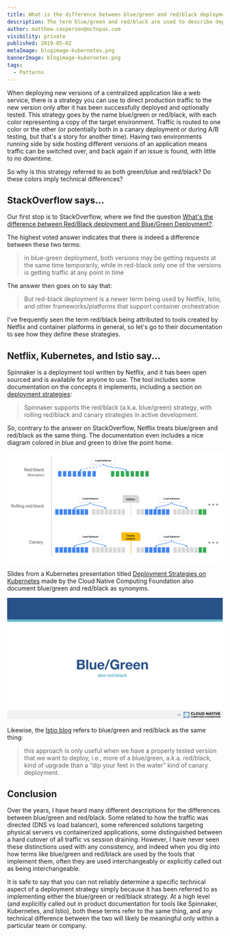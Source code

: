 ```yaml
---
title: What is the difference between blue/green and red/black deployments?
description: The term blue/green and red/black are used to describe deployment strategies, but do they mean different things?
author: matthew.casperson@octopus.com
visibility: private
published: 2019-05-02
metaImage: blogimage-kubernetes.png
bannerImage: blogimage-kubernetes.png
tags:
  - Patterns
---
```


When deploying new versions of a centralized application like a web service, there is a strategy you can use to direct production traffic to the new version only after it has been successfully deployed and optionally tested. This strategy goes by the name blue/green or red/black, with each color representing a copy of the target environment. Traffic is routed to one color or the other (or potentially both in a canary deployment or during A/B testing, but that's a story for another time). Having two environments running side by side hosting different versions of an application means traffic can be switched over, and back again if an issue is found, with little to no downtime.

So why is this strategy referred to as both green/blue and red/black? Do these colors imply technical differences?

## StackOverflow says...

Our first stop is to StackOverflow, where we find the question [What's the difference between Red/Black deployment and Blue/Green Deployment?](https://stackoverflow.com/questions/45259589/whats-the-difference-between-red-black-deployment-and-blue-green-deployment).

The highest voted answer indicates that there is indeed a difference between these two terms:

> in blue-green deployment, both versions may be getting requests at the same time temporarily, while in red-black only one of the versions is getting traffic at any point in time

The answer then goes on to say that:

>  But red-black deployment is a newer term being used by Netflix, Istio, and other frameworks/platforms that support container orchestration

I've frequently seen the term red/black being attributed to tools created by Netflix and container platforms in general, so let's go to their documentation to see how they define these strategies.

## Netflix, Kubernetes, and Istio say...

Spinnaker is a deployment tool written by Netflix, and it has been open sourced and is available for anyone to use. The tool includes some documentation on the concepts it implements, including a section on [deployment strategies](https://www.spinnaker.io/concepts/#deployment-strategies):

> Spinnaker supports the red/black (a.k.a. blue/green) strategy, with rolling red/black and canary strategies in active development.

So, contrary to the answer on StackOverflow, Netflix treats blue/green and red/black as the same thing. The documentation even includes a nice diagram colored in blue and green to drive the point home.

![Deployment Strategies](deployment-strategies.png)

Slides from a Kubernetes presentation titled [Deployment Strategies on Kubernetes](https://www.cncf.io/wp-content/uploads/2018/03/CNCF-Presentation-Template-K8s-Deployment.pdf) made by the Cloud Native Computing Foundation also document blue/green and red/black as synonyms.

![Deployment Strategies on Kubernetes](kubernetes-blue-green.png)

Likewise, the [Istio blog](https://istio.io/blog/2017/0.1-canary/) refers to blue/green and red/black as the same thing:

> this approach is only useful when we have a properly tested version that we want to deploy, i.e., more of a blue/green, a.k.a. red/black, kind of upgrade than a “dip your feet in the water” kind of canary deployment.

## Conclusion

Over the years, I have heard many different descriptions for the differences between blue/green and red/black. Some related to how the traffic was directed (DNS vs load balancer), some referenced solutions targeting physical servers vs containerized applications, some distinguished between a hard cutover of all traffic vs session draining. However, I have never seen these distinctions used with any consistency, and indeed when you dig into how terms like blue/green and red/black are used by the tools that implement them, often they are used interchangeably or explicitly called out as being interchangeable.

It is safe to say that you can not reliably determine a specific technical aspect of a deployment strategy simply because it has been referred to as implementing either the blue/green or red/black strategy. At a high level (and explicitly called out in product documentation for tools like Spinnaker, Kubernetes, and Istio), both these terms refer to the same thing, and any technical difference between the two will likely be meaningful only within a particular team or company.
